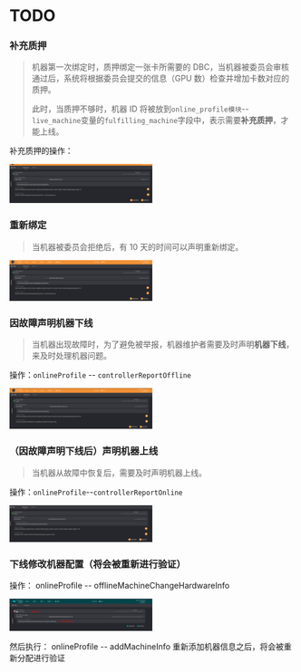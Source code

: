 # TODO

### 补充质押

> 机器第一次绑定时，质押绑定一张卡所需要的 DBC，当机器被委员会审核通过后，系统将根据委员会提交的信息（GPU 数）检查并增加卡数对应的质押。
>
> 此时，当质押不够时，机器 ID 将被放到`online_profile模块`--`live_machine`变量的`fulfilling_machine`字段中，表示需要**补充质押**，才能上线。

补充质押的操作：

<img src="./maintain_machine.assets/image-20210628174246842.png" width="50%" height="50%">

### 重新绑定

> 当机器被委员会拒绝后，有 10 天的时间可以声明重新绑定。

<img src="./maintain_machine.assets/image-20210628173325854.png" width="50%" height="50%">

### 因故障声明机器下线

> 当机器出现故障时，为了避免被举报，机器维护者需要及时声明**机器下线**，来及时处理机器问题。

操作：`onlineProfile` -- `controllerReportOffline`

<img src="./maintain_machine.assets/image-20210628174652781.png" width="50%" height="50%">

### （因故障声明下线后）声明机器上线

> 当机器从故障中恢复后，需要及时声明机器上线。

操作：`onlineProfile`--`controllerReportOnline`

<img src="./maintain_machine.assets/image-20210628174734910.png" width="50%" height="50%">

### 下线修改机器配置（将会被重新进行验证）

操作： onlineProfile -- offlineMachineChangeHardwareInfo

<img src="./maintain_machine.assets/2021-12-15_14-12.png" width="50%" height="50%">

然后执行： onlineProfile -- addMachineInfo 重新添加机器信息之后，将会被重新分配进行验证
